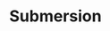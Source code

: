 ---
layout: song
redirect_from: /home/song/20
id: 20
title: Submersion
artist: Kraedt
genre: Drum & Bass
image: Treasure EP.jpg
buy-able: true
downloadable: true
yt-id: hQMlXFXJE_c
itunes: https://itunes.apple.com/us/album/treasure-ep/id1192196861
beatport:
gplay: https://play.google.com/store/music/album/Kraedt_Treasure_EP?id=Bxl7gttnlkr4tf52qryaprf2cde
amazon: http://goo.gl/4OeFhE
license: 1
---